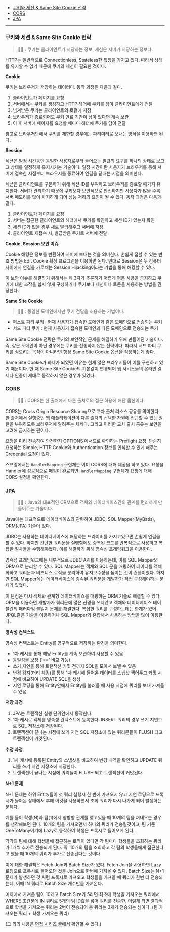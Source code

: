 - [쿠키와 세션 \& Same Site Cookie 전략](#쿠키와-세션--same-site-cookie-전략)
- [CORS](#cors)
- [JPA](#jpa)

---

### 쿠키와 세션 & Same Site Cookie 전략

> 💁🏻 : 쿠키는 클라이언트가 저장하는 정보, 세션은 서버가 저장하는 정보다.

HTTP는 일반적으로 Connectionless, Stateless한 특징을 가지고 있다. 따라서 상태를 유지할 수 없기 때문에 쿠키와 세션이 필요한 것이다.

**Cookie**

쿠키는 브라우저가 저장하는 데이터다. 동작 과정은 다음과 같다.

1. 클라이언트가 페이지를 요청
2. 서버에서는 쿠키를 생성하고 HTTP 헤더에 쿠키를 담아 클라이언트에게 전달
3. 넘겨받은 쿠키는 클라이언트의 로컬에 저장
4. 브라우저가 종료되어도 쿠키 만료 기간이 남아 있다면 계속 보관
5. 이 후 서버에 페이지를 요청할 때마다 헤더에 쿠키를 담아 전달

참고로 브라우저단에서 쿠키를 제한할 경우에는 파리미터로 보내는 방식을 이용하면 된다.

**Session**

세션은 일정 시간동안 동일한 사용자로부터 들어오는 일련의 요구를 하나의 상태로 보고 그 상태를 일정하게 유지시키는 기술이다. 일정 시간이란 사용자가 브라우저를 통해 서버에 접속한 시점부터 브라우저를 종료하여 연결을 끝내는 시점을 의미한다.

세션은 클라이언트를 구분하기 위해 세션 ID를 부여하고 브라우저를 종료할 때가지 유지한다. 서버가 관리하기 때문에 쿠키보다 보안적으로 안전하지만 사용자가 많을 수록 서버 메모리를 많이 차지하게 되어 성능 저하의 요인이 될 수 있다. 동작 과정은 다음과 같다.

1. 클라이언트가 페이지를 요청
2. 서버는 접근한 클라이언트의 헤더에서 쿠키를 확인하고 세션 ID가 있는지 확인
3. 세션 ID가 없을 경우 새로 발급해주고 서버에 저장
4. 클라이언트 재접속 시, 발급받은 쿠키로 서버에 전달

**Cookie, Session 보안 이슈**

Cookie 해킹은 정보를 변환하여 서버에 보내는 것을 의미한다. 손쉽게 접할 수 있는 변조 방법은 Edit Cookie 확장 프로그램을 이용하면 된다. 반대로 Session은 두 컴퓨터 사이에서 연결을 가로채는 Session Hijacking이라는 기법을 통해 해킹할 수 있다.

이 보안 이슈를 해결하기 위해서는 제 3자가 추론하기 어렵게 평문 사용을 금지하고 쿠키에 대한 조작을 쉽지 않게 구성하거나 쿠키보다 세션이나 토큰을 사용하는 방법을 권장한다.

**Same Site Cookie**

> 💁🏻 : 동일한 도메인에서만 쿠키 전달을 허용하는 기법이다.

- 퍼스트 파티 쿠키 : 현재 사용자가 접속한 도메인과 같은 도메인으로 전송되는 쿠키
- 서드 파티 쿠키 : 현재 사용자가 접속한 도메인과 다른 도메인으로 전송되는 쿠키

Same Site Cookie 전략은 쿠키의 보안적인 문제를 해결하기 위해 만들어진 기술이다. 즉, 같은 도메인이 아닌 경우에는 쿠키를 전송하지 않는 전략이다. 따라서 서드 파티 쿠키를 심으려는 목적이 아니라면 항상 Same Site Cookie 옵션을 적용하는게 좋다.

Same Site Cookie가 화제가 되었던 이유는 현재 많은 브라우저들이 이를 구현하고 있기 때문이다. 한 때 Same Site Cookie의 기본값이 변경되어 웹 서비스들의 온라인 결제나 인증이 제대로 동작하지 않은 경우가 있었다.

### CORS

> 💁🏻 : CORS는 한 출처에서 다른 출처로의 접근 허용에 해단 옵션이다.

CORS는 Cross Origin Resource Sharing으로 교차 출처 리소스 공유를 의미한다. 한 출처에서 실행중인 웹 애플리케이션이 다른 출처의 선택한 자원에 접근할 수 있는 권한을 부여하도록 브라우저에 알려주는 체제다. 그리고 이러한 교차 출처 공유는 보안을 고려해 금지하는 편이다.

요청을 미리 전송하여 안전한지 OPTIONS 메서드로 확인하는 Preflight 요청, 단순히 요청하는 Simple, HTTP Cookie와 Authentication 정보를 인식할 수 있게 해주는 Credential 요청이 있다.

스프링에서는 `HandlerMapping` 구현체는 이미 CORS에 대해 제공을 하고 있다. 요청을 Handler에 성공적으로 매핑이 완료되면 `HandlerMapping` 구현체가 요청에 대해 CORS 설정을 확인한다.

### JPA

> 💁🏻 : Java의 대표적인 ORM으로 객체와 데이터베이스간의 관계를 편리하게 만들어주는 기술이다.

Java에는 대표적으로 데이터베이스와 관련하여 JDBC, SQL Mapper(MyBatis), ORM(JPA) 기술이 있다.

JDBC는 사용하는 데이터베이스에 해당하는 드라이버를 가지고있으면 손쉽게 연결을 할 수 있다. 하지만 간단한 쿼리문을 실행함에도 중복된 코드를 반복적으로 사용하고 복잡한 절차들을 수행해야했다. 이를 해결하기 위해 영속성 프레임워크을 이용한다.

영속성 프레임워크에는 내부적으로 JDBC API를 이용하는데, 이를 SQL Mapper와 ORM으로 분리할 수 있다. SQL Mapper는 객체와 SQL 문을 매핑하여 데이터를 객체화하고 쿼리문과 비즈니스 로직을 분리하여 유지보수성을 높이는 것이 컨셉이였다. 하지만 SQL Mapper에는 데이터베이스에 종속된 쿼리문을 개발자가 직접 구성해야하는 문제가 있었다.

이 단점은 다시 객체와 관계형 데이터베이스를 매핑하는 ORM 기술로 해결할 수 있다. ORM을 이용하면 개발자가 쿼리문에 많은 신경을 쓰지않고 객체와 데이터베이스 테이블간의 패러다임 불일치 문제를 해결한다. 복잡한 쿼리를 구성하는데는 한계가 있어 JPQL같은 기술을 이용하거나 SQL Mapper와 혼합해서 사용하는 방법을 많이 이용한다.

**영속성 컨텍스트**

영속성 컨텍스트는 Entity를 영구적으로 저장하는 환경을 의미한다.

- 1차 캐시를 통해 해당 Entity를 계속 보관하여 사용할 수 있음
- 동일성을 보장 ('==' 비교 가능)
- 쓰기 지연을 통해 트랜잭션 커밋 전까지 SQL을 모아서 보낼 수 있음
- 변경 감지(더티 체킹)를 통해 1차 캐시에 들어온 데이터를 스냅샷 찍어두고 커밋 시점에 비교하여 UPDATE SQL을 생성
- 지연 로딩을 통해 Entity안에서 Entity를 불러올 때 사용 시점에 쿼리를 보내 가져올 수 있음

**저장 과정**

1. JPA는 트랜잭션 실행 단위안에서 동작한다.
2. 1차 캐시로 객체를 영속성 컨텍스트에 등록한다. INSERT 쿼리의 경우 쓰기 지연으로 SQL 저장소에 저장된다.
3. 트랜잭션이 끝나는 시점에 쓰기 지연 SQL 저장소에 있는 쿼리문들이 FLUSH 되고 트랜잭션이 커밋된다.

**수정 과정**

1. 1차 캐시에 등록된 Entity와 스냅샷을 비교하여 변경 내역을 확인하고 UPDATE 쿼리를 쓰기 지연 저장소에 저장한다.
2. 트랜잭션이 끝나는 시점에 쿼리들이 FLUSH 되고 트랜잭션이 커밋된다.

**N+1 문제**

N+1 문제는 하위 Entity들이 첫 쿼리 실행시 한 번에 가져오지 않고 지연 로딩으로 프록시가 들어온 상태에서 후에 이것을 사용하면서 조회 쿼리가 다시 나가게 되어 발생하는 문제다.

예를 들어 학생(N)과 팀(1)에서 양방향 관계를 맺고있을 때 10개의 팀을 꺼내오는 경우를 생각해보면 된다. 10개의 팀을 가져오면서 하나의 쿼리가 전송될것이고, 팀 기준 OneToMany이기에 Lazy로 동작하여 학생은 프록시로 들어오게 된다.

각각의 팀에 대해 학생들에 접근하는 로직이 있다면 각 팀마다 학생들을 조회하는 쿼리가 1개씩 추가로 전송되게 된다. 즉, 10개의 팀을 조회하고 각 팀의 학생들에게 접근한다고 했을 때 10개의 쿼리가 추가로 전송된다는 것이다.

이에 대한 해결책은 Fetch Join과 Batch Size가 있다. Fetch Join을 사용하면 Lazy 로딩으로 프록시로 들어오던 것을 Join으로 한번에 가져올 수 있다. Batch Size는 N+1 문제가 발생하던 것 처럼 프록시로 가져오고 학생들을 가져올 때 쿼리가 한번 더 전송되는데, 이때 IN 쿼리로 Batch Size 개수만큼 가져온다.

예제에서 가져온 팀이 10개고 Batch Size가 5라면 최초에 학생을 가져오는 쿼리에서 WHERE 조건문에 IN 쿼리로 5개의 팀 ID값을 넣어 쿼리를 전송한. 이렇게 되면 결과적으로 학생을 가져오는 쿼리는 2번이 전송되어 총 쿼리는 3개가 전송되는 셈이다. (팀 가져오는 쿼리 + 학생 가져오는 쿼리)

(그 외의 내용은 [면접 시리즈 글](https://velog.io/@backtony/%EB%A9%B4%EC%A0%91-%EC%8B%9C%EB%A6%AC%EC%A6%882-Spring-JPA#onetoone-%EC%96%91%EB%B0%A9%ED%96%A5-%EA%B4%80%EA%B3%84-lazy-%EB%A1%9C%EB%94%A9-%EC%A3%BC%EC%9D%98)에서 확인할 수 있다.)
